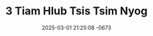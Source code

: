 ---
layout: movie-video-data
date: 2025-03-01 21:25:08 -0673
categories: movie

# Site Attributes
title: "3 Tiam Hlub Tsis Tsim Nyog"
permalink: "/movie/3_Tiam_Hlub_Tsis_Tsim_Nyog"

# Movie Attributes
synopsis: "3 tiam hiub yog ib zaj dab neeg cov neeg nplua nuj tsis pub yuav cov neeg pluag npliag txuj thiab yeeb tsim thiaj khiav mus tsaws tsua tuag xav tias tuag mus thiaj tau rov los sib yuav tab sis tseem yug los ua nus muag lawm thiab tsis tau sib yuav tiam 3 mam tau sib yuav pliag tuj twb muaj 40 xyoo yeeb tsim nyuam qhuav muaj 20 xyoo nkawd txoj kev sib hlub thiaj tsim tsis nyog."
producer: "Moonlight Productions"
director: ""
writer: ""
video_link: "https://youtu.be/vXU3vzjzKkc?si=18w1y4Gvyy2yEWKb"
genre: "Romance"
year: "2007"
release_type: "DVD"
storage: "Center for Hmong Studies"
thumbnail: "/assets/images/movie_thumbnails/3 Tiam Hlub Tsis Tsim Nyob.jpeg"
publishing_company: "Moonlight Productions"

# Sequels + Parts
base_movie: ""
total_parts: 
sequel: ""

# Movie Cast
cast:
- name: "Vws Yaj"
- name: "Ntxhi Xyooj"
---
